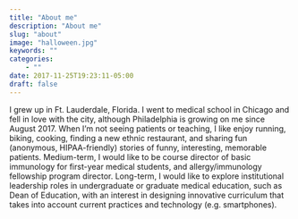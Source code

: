 ```yaml
---
title: "About me"
description: "About me"
slug: "about"
image: "halloween.jpg"
keywords: ""
categories:
    - ""
date: 2017-11-25T19:23:11-05:00
draft: false
---
```


I grew up in Ft. Lauderdale, Florida. I went to medical school in Chicago and fell in love with the city, although Philadelphia is growing on me since August 2017. When I’m not seeing patients or teaching,  I like enjoy running, biking, cooking, finding a new ethnic restaurant, and sharing fun (anonymous, HIPAA-friendly) stories of funny, interesting, memorable patients.
  Medium-term, I would like to be course director of basic immunology for first-year medical students, and allergy/immunology fellowship program director. Long-term, I would like to explore institutional leadership roles in undergraduate or graduate medical education, such as Dean of Education, with an interest in designing innovative curriculum that takes into account current practices and technology (e.g. smartphones).
